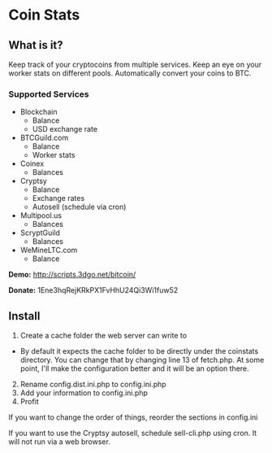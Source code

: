 # Coin Stats

## What is it?

Keep track of your cryptocoins from multiple services. Keep an eye on your worker stats on different pools. Automatically convert your coins to BTC.

### Supported Services
- Blockchain
  - Balance
  - USD exchange rate
- BTCGuild.com
  - Balance
  - Worker stats
- Coinex
  - Balances
- Cryptsy
  - Balance
  - Exchange rates
  - Autosell (schedule via cron)
- Multipool.us
  - Balances
- ScryptGuild
  - Balances
- WeMineLTC.com
  - Balance

**Demo:** http://scripts.3dgo.net/bitcoin/

**Donate:** 1Ene3hqRejKRkPX1FvHhU24Qi3Wi1fuw52

## Install

1. Create a cache folder the web server can write to
  - By default it expects the cache folder to be directly under the coinstats directory. You can change that by changing line 13 of fetch.php. At some point, I'll make the configuration better and it will be an option there.
2. Rename config.dist.ini.php to config.ini.php
3. Add your information to config.ini.php
4. Profit

If you want to change the order of things, reorder the sections in config.ini

If you want to use the Cryptsy autosell, schedule sell-cli.php using cron. It will not run via a web browser.
